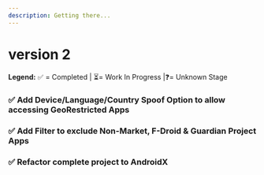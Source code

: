 ```yaml
---
description: Getting there...
---
```


# version 2

**Legend:** ✅ = Completed​ \| ⏳= Work In Progress​ \|❓= Unknown Stage​​

### ✅ Add Device/Language/Country Spoof Option to allow accessing GeoRestricted Apps​



### ✅ Add Filter to exclude Non-Market, F-Droid & Guardian Project Apps​



### ✅ Refactor complete project to AndroidX​

